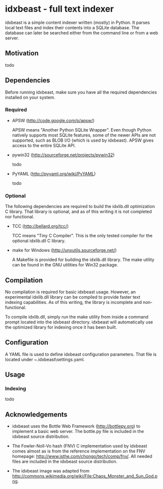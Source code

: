 idxbeast - full text indexer
============================

idxbeast is a simple content indexer written (mostly) in Python. It parses
local text files and index their contents into a SQLite database. The database
can later be searched either from the command line or from a web server.

Motivation
----------

todo

Dependencies
------------

Before running idxbeast, make sure you have all the required dependencies
installed on your system.

### Required

* APSW (http://code.google.com/p/apsw/)

  APSW means "Another Python SQLite Wrapper". Even though Python natively
  supports most SQLite features, some of the newer APIs are not supported, such
  as BLOB I/O (which is used by idxbeast).  APSW gives access to the entire
  SQLite API.

* pywin32 (http://sourceforge.net/projects/pywin32)

  todo

* PyYAML (http://pyyaml.org/wiki/PyYAML)

  todo

### Optional

The following dependencies are required to build the idxlib.dll optimization
C library. That library is optional, and as of this writing it is not completed
nor functional.

* TCC (http://bellard.org/tcc/)

  TCC means "Tiny C Compiler". This is the only tested compiler for the
  optional idxlib.dll C library.

* make for Windows (http://unxutils.sourceforge.net/)

  A Makefile is provided for building the idxlib.dll library. The make utility
  can be found in the GNU utilities for Win32 package.

Compilation
-----------

No compilation is required for basic idxbeast usage. However, an experimental
idxlib.dll library can be compiled to provide faster text indexing
capabilities. As of this writing, the library is incomplete and non-functional.

To compile idxlib.dll, simply run the make utility from inside a command prompt
located into the idxbeast directory. idxbeast will automatically use the
optimized library for indexing once it has been built.

Configuration
-------------

A YAML file is used to define idxbeast configuration parameters. That file is
located under ~\.idxbeast\settings.yaml.

Usage
-----

### Indexing

todo

Acknowledgements
----------------

* idxbeast uses the Bottle Web Framework (http://bottlepy.org) to implement a
  basic web server. The bottle.py file is included in the idxbeast source
  distribution.

* The Fowler-Noll-Vo hash (FNV) C implementation used by idxbeast comes almost
  as is from the reference implementation on the FNV homepage:
  http://www.isthe.com/chongo/tech/comp/fnv/. All needed files are included in
  the idxbeast source distribution.

* The idxbeast image was adapted from
  http://commons.wikimedia.org/wiki/File:Chaos_Monster_and_Sun_God.png.

